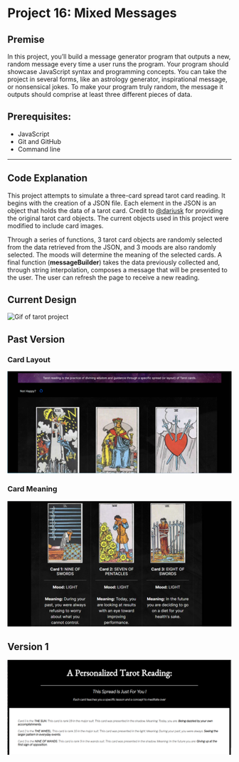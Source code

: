# Project 16: Mixed Messages

## Premise
In this project, you’ll build a message generator program that outputs a new, random message every time a user runs the program. Your program should showcase JavaScript syntax and programming concepts. You can take the project in several forms, like an astrology generator, inspirational message, or nonsensical jokes. To make your program truly random, the message it outputs should comprise at least three different pieces of data.


## Prerequisites:
- JavaScript
- Git and GitHub
- Command line

---

## Code Explanation

This project attempts to simulate a three-card spread tarot card reading. It begins with the creation of a JSON file. Each element in the JSON is an object that holds the data of a tarot card. Credit to [@dariusk](https://github.com/dariusk/corpora/blob/master/data/divination/tarot_interpretations.json) for providing the original tarot card objects. The current objects used in this project were modified to include card images. 

Through a series of functions, 3 tarot card objects are randomly selected from the data retrieved from the JSON, and 3 moods are also randomly selected. The moods will determine the meaning of the selected cards. A final function (<b>messageBuilder</b>) takes the data previously collected and, through string interpolation, composes a message that will be presented to the user. The user can refresh the page to receive a new reading.

## Current Design

![Gif of tarot project](./media/images/mixedMessages%20-%20redesign%20-%20v2.0.gif)


## Past Version

### Card Layout

![Screenshot of tarot project - card layout!](./media/images/card_layout.PNG)

### Card Meaning
![Screenshot of tarot project! - card meaning](./media/images/card_meaning.PNG)


## Version 1
![Screenshot of tarot project!](./media/images/v1-presentation.png) <br>
